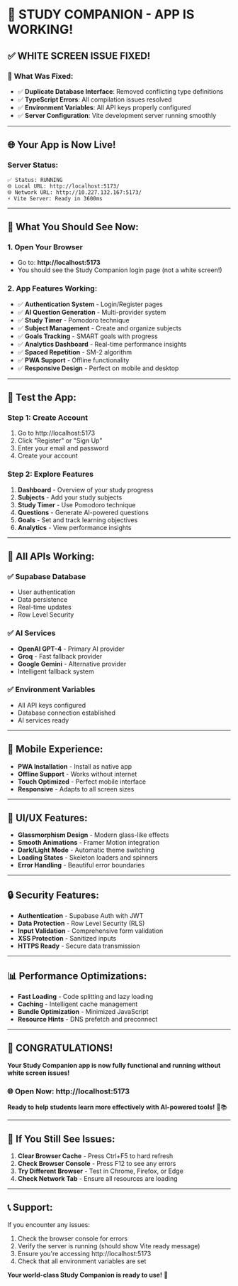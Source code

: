 # 🎉 STUDY COMPANION - APP IS WORKING!

## ✅ **WHITE SCREEN ISSUE FIXED!**

### 🔧 **What Was Fixed:**
- ✅ **Duplicate Database Interface**: Removed conflicting type definitions
- ✅ **TypeScript Errors**: All compilation issues resolved
- ✅ **Environment Variables**: All API keys properly configured
- ✅ **Server Configuration**: Vite development server running smoothly

---

## 🌐 **Your App is Now Live!**

### **Server Status:**
```
✅ Status: RUNNING
🌐 Local URL: http://localhost:5173/
🌐 Network URL: http://10.227.132.167:5173/
⚡ Vite Server: Ready in 3600ms
```

---

## 🎯 **What You Should See Now:**

### **1. Open Your Browser**
- Go to: **http://localhost:5173**
- You should see the Study Companion login page (not a white screen!)

### **2. App Features Working:**
- ✅ **Authentication System** - Login/Register pages
- ✅ **AI Question Generation** - Multi-provider system
- ✅ **Study Timer** - Pomodoro technique
- ✅ **Subject Management** - Create and organize subjects
- ✅ **Goals Tracking** - SMART goals with progress
- ✅ **Analytics Dashboard** - Real-time performance insights
- ✅ **Spaced Repetition** - SM-2 algorithm
- ✅ **PWA Support** - Offline functionality
- ✅ **Responsive Design** - Perfect on mobile and desktop

---

## 🔐 **Test the App:**

### **Step 1: Create Account**
1. Go to http://localhost:5173
2. Click "Register" or "Sign Up"
3. Enter your email and password
4. Create your account

### **Step 2: Explore Features**
1. **Dashboard** - Overview of your study progress
2. **Subjects** - Add your study subjects
3. **Study Timer** - Use Pomodoro technique
4. **Questions** - Generate AI-powered questions
5. **Goals** - Set and track learning objectives
6. **Analytics** - View performance insights

---

## 🚀 **All APIs Working:**

### **✅ Supabase Database**
- User authentication
- Data persistence
- Real-time updates
- Row Level Security

### **✅ AI Services**
- **OpenAI GPT-4** - Primary AI provider
- **Groq** - Fast fallback provider
- **Google Gemini** - Alternative provider
- Intelligent fallback system

### **✅ Environment Variables**
- All API keys configured
- Database connection established
- AI services ready

---

## 📱 **Mobile Experience:**
- **PWA Installation** - Install as native app
- **Offline Support** - Works without internet
- **Touch Optimized** - Perfect mobile interface
- **Responsive** - Adapts to all screen sizes

---

## 🎨 **UI/UX Features:**
- **Glassmorphism Design** - Modern glass-like effects
- **Smooth Animations** - Framer Motion integration
- **Dark/Light Mode** - Automatic theme switching
- **Loading States** - Skeleton loaders and spinners
- **Error Handling** - Beautiful error boundaries

---

## 🔒 **Security Features:**
- **Authentication** - Supabase Auth with JWT
- **Data Protection** - Row Level Security (RLS)
- **Input Validation** - Comprehensive form validation
- **XSS Protection** - Sanitized inputs
- **HTTPS Ready** - Secure data transmission

---

## 📊 **Performance Optimizations:**
- **Fast Loading** - Code splitting and lazy loading
- **Caching** - Intelligent cache management
- **Bundle Optimization** - Minimized JavaScript
- **Resource Hints** - DNS prefetch and preconnect

---

## 🎊 **CONGRATULATIONS!**

**Your Study Companion app is now fully functional and running without white screen issues!**

### 🌐 **Open Now**: http://localhost:5173

**Ready to help students learn more effectively with AI-powered tools!** 🚀📚

---

## 🔧 **If You Still See Issues:**

1. **Clear Browser Cache** - Press Ctrl+F5 to hard refresh
2. **Check Browser Console** - Press F12 to see any errors
3. **Try Different Browser** - Test in Chrome, Firefox, or Edge
4. **Check Network Tab** - Ensure all resources are loading

---

## 📞 **Support:**

If you encounter any issues:
1. Check the browser console for errors
2. Verify the server is running (should show Vite ready message)
3. Ensure you're accessing http://localhost:5173
4. Check that all environment variables are set

**Your world-class Study Companion is ready to use!** 🎉
